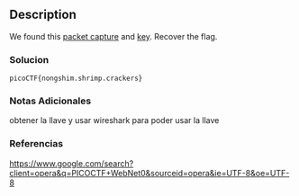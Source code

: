 ## Description
We found this [packet capture](https://jupiter.challenges.picoctf.org/static/0c84d3636dd088d9fe4efd5d0d869a06/capture.pcap) and [key](https://jupiter.challenges.picoctf.org/static/0c84d3636dd088d9fe4efd5d0d869a06/picopico.key). Recover the flag.
### Solucion

```
picoCTF{nongshim.shrimp.crackers}
```
### Notas Adicionales
obtener la llave y usar wireshark para poder usar la llave
### Referencias
https://www.google.com/search?client=opera&q=PICOCTF+WebNet0&sourceid=opera&ie=UTF-8&oe=UTF-8